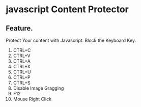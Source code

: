# javascript Content Protector

## Feature.
Protect Your content with Javascript. 
Block the Keyboard Key.
1. CTRL+C
2. CTRL+V
3. CTRL+A
4. CTRL+X
5. CTRL+U
6. CTRL+P
7. CTRL+S
8. Disable Image Gragging
9. F12
10. Mouse Right Click
